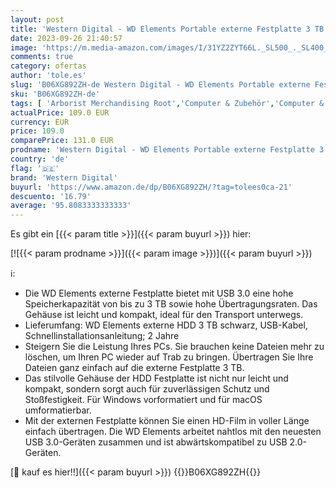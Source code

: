 ```yaml
---
layout: post
title: 'Western Digital - WD Elements Portable externe Festplatte 3 TB  mobiler Speicher  USB 3.0-Schnittstelle  Plug-and-Play  für Windows formatiert  Schwarz'
date: 2023-09-26 21:40:57
image: 'https://m.media-amazon.com/images/I/31YZ2ZYT66L._SL500_._SL400_.jpg'
comments: true
category: ofertas
author: 'tole.es'
slug: 'B06XG892ZH-de Western Digital - WD Elements Portable externe Festplatte...'
sku: 'B06XG892ZH-de'
tags: [ 'Arborist Merchandising Root','Computer & Zubehör','Computer & Zubehör: Produkte mit Umwelt-Label','Datenspeicher','Externe Datenspeicher','Externe Festplatten','Self Service','Special Features Stores','a4cbee59-f823-40fe-831a-7de64f655f6f_0','a4cbee59-f823-40fe-831a-7de64f655f6f_1301','western digital','🇩🇪', ]
actualPrice: 109.0 EUR
currency: EUR
price: 109.0
comparePrice: 131.0 EUR
prodname: 'Western Digital - WD Elements Portable externe Festplatte 3 TB  mobiler Speicher  USB 3.0-Schnittstelle  Plug-and-Play  für Windows formatiert  Schwarz'
country: 'de'
flag: '🇩🇪'
brand: 'Western Digital'
buyurl: 'https://www.amazon.de/dp/B06XG892ZH/?tag=tolees0ca-21'
descuento: '16.79'
average: '95.8083333333333'
---
```


Es gibt ein [{{< param title >}}]({{< param buyurl >}}) hier:

[![{{< param prodname >}}]({{< param image >}})]({{< param buyurl >}})

ℹ️:

- Die WD Elements externe Festplatte bietet mit USB 3.0 eine hohe Speicherkapazität von bis zu 3 TB sowie hohe Übertragungsraten. Das Gehäuse ist leicht und kompakt, ideal für den Transport unterwegs.
- Lieferumfang: WD Elements externe HDD 3 TB schwarz, USB-Kabel, Schnellinstallationsanleitung; 2 Jahre
- Steigern Sie die Leistung Ihres PCs. Sie brauchen keine Dateien mehr zu löschen, um Ihren PC wieder auf Trab zu bringen. Übertragen Sie Ihre Dateien ganz einfach auf die externe Festplatte 3 TB.
- Das stilvolle Gehäuse der HDD Festplatte ist nicht nur leicht und kompakt, sondern sorgt auch für zuverlässigen Schutz und Stoßfestigkeit. Für Windows vorformatiert und für macOS umformatierbar.
- Mit der externen Festplatte können Sie einen HD-Film in voller Länge einfach übertragen. Die WD Elements arbeitet nahtlos mit den neuesten USB 3.0-Geräten zusammen und ist abwärtskompatibel zu USB 2.0-Geräten.

[🛒 kauf es hier!!]({{< param buyurl >}})
{{<world>}}B06XG892ZH{{</world>}}
